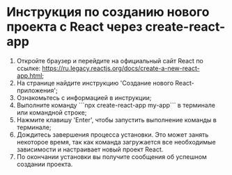 # Инструкция по созданию нового проекта с React через create-react-app

1. Откройте браузер и перейдите на официальный сайт React по ссылке: https://ru.legacy.reactjs.org/docs/create-a-new-react-app.html;
2. На странице найдите инструкцию 'Создание нового React-приложения';
3. Ознакомьтесь с информацией в инструкции;
4. Выполните команду \```npx create-react-app my-app\``` в терминале или командной строке;
5. Нажмите клавишу 'Enter', чтобы запустить выполнение команды в терминале;
6. Дождитесь завершения процесса установки. Это может занять некоторое время, так как команда загружается все необходимые зависимости и настраивает новый проект React.
7. По окончании установки вы получите сообщения об успешном создании проекта.
